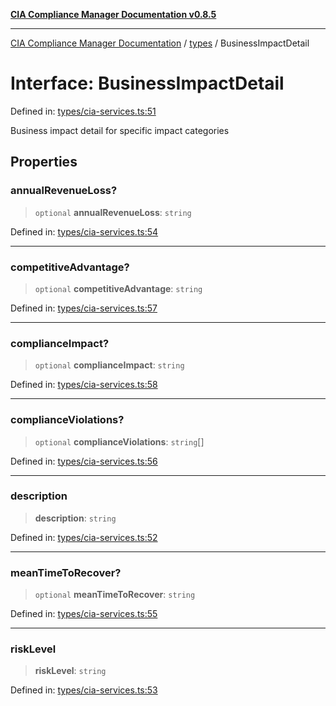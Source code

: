 [**CIA Compliance Manager Documentation v0.8.5**](../../README.md)

***

[CIA Compliance Manager Documentation](../../modules.md) / [types](../README.md) / BusinessImpactDetail

# Interface: BusinessImpactDetail

Defined in: [types/cia-services.ts:51](https://github.com/Hack23/cia-compliance-manager/blob/b7c3bc9644fb5b9d82b5b184ba290206da25104b/src/types/cia-services.ts#L51)

Business impact detail for specific impact categories

## Properties

### annualRevenueLoss?

> `optional` **annualRevenueLoss**: `string`

Defined in: [types/cia-services.ts:54](https://github.com/Hack23/cia-compliance-manager/blob/b7c3bc9644fb5b9d82b5b184ba290206da25104b/src/types/cia-services.ts#L54)

***

### competitiveAdvantage?

> `optional` **competitiveAdvantage**: `string`

Defined in: [types/cia-services.ts:57](https://github.com/Hack23/cia-compliance-manager/blob/b7c3bc9644fb5b9d82b5b184ba290206da25104b/src/types/cia-services.ts#L57)

***

### complianceImpact?

> `optional` **complianceImpact**: `string`

Defined in: [types/cia-services.ts:58](https://github.com/Hack23/cia-compliance-manager/blob/b7c3bc9644fb5b9d82b5b184ba290206da25104b/src/types/cia-services.ts#L58)

***

### complianceViolations?

> `optional` **complianceViolations**: `string`[]

Defined in: [types/cia-services.ts:56](https://github.com/Hack23/cia-compliance-manager/blob/b7c3bc9644fb5b9d82b5b184ba290206da25104b/src/types/cia-services.ts#L56)

***

### description

> **description**: `string`

Defined in: [types/cia-services.ts:52](https://github.com/Hack23/cia-compliance-manager/blob/b7c3bc9644fb5b9d82b5b184ba290206da25104b/src/types/cia-services.ts#L52)

***

### meanTimeToRecover?

> `optional` **meanTimeToRecover**: `string`

Defined in: [types/cia-services.ts:55](https://github.com/Hack23/cia-compliance-manager/blob/b7c3bc9644fb5b9d82b5b184ba290206da25104b/src/types/cia-services.ts#L55)

***

### riskLevel

> **riskLevel**: `string`

Defined in: [types/cia-services.ts:53](https://github.com/Hack23/cia-compliance-manager/blob/b7c3bc9644fb5b9d82b5b184ba290206da25104b/src/types/cia-services.ts#L53)
